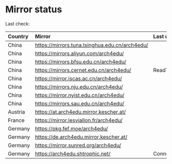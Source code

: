 <script src="./time.js"></script>
# Mirror status
Last check: <script type="text/javascript">localize(1757366472.634202);</script>

|Country|Mirror|Last update|
|:------|:-----|:----------|
|China|https://mirrors.tuna.tsinghua.edu.cn/arch4edu/|<script type="text/javascript">localize(1757356949);</script>|
|China|https://mirrors.aliyun.com/arch4edu/|<script type="text/javascript">localize(1757313997);</script>|
|China|https://mirrors.bfsu.edu.cn/arch4edu/|<script type="text/javascript">localize(1757313997);</script>|
|China|https://mirrors.cernet.edu.cn/arch4edu/|ReadTimeout|
|China|https://mirror.iscas.ac.cn/arch4edu/|<script type="text/javascript">localize(1757313997);</script>|
|China|https://mirrors.nju.edu.cn/arch4edu/|<script type="text/javascript">localize(1757270232);</script>|
|China|https://mirror.nyist.edu.cn/arch4edu/|<script type="text/javascript">localize(1757313997);</script>|
|China|https://mirrors.sau.edu.cn/arch4edu/|<script type="text/javascript">localize(1756795646);</script>|
|Austria|https://at.arch4edu.mirror.kescher.at/|<script type="text/javascript">localize(1756104457);</script>|
|France|https://mirror.lesviallon.fr/arch4edu/|<script type="text/javascript">localize(1756709288);</script>|
|Germany|https://pkg.fef.moe/arch4edu/|<script type="text/javascript">localize(1756104457);</script>|
|Germany|https://de.arch4edu.mirror.kescher.at/|<script type="text/javascript">localize(1756104457);</script>|
|Germany|https://mirror.sunred.org/arch4edu/|<script type="text/javascript">localize(1757356949);</script>|
|Germany|https://arch4edu.shtrophic.net/|ConnectionError|

<script src="./tablefilter/tablefilter.js"></script>
<script src="./table.js"></script>